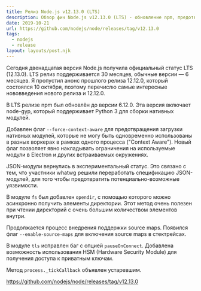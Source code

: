 ```yaml
---
title: Релиз Node.js v12.13.0 (LTS)
description: Обзор фич Node.js v12.13.0 (LTS) - обновление npm, предотвращение загрузки нативных модулей, JSON-модули и другое
date: 2019-10-21
url: https://github.com/nodejs/node/releases/tag/v12.13.0
tags:
  - nodejs
  - release
layout: layouts/post.njk
---
```

Сегодня двенадцатая версия Node.js получила официальный статус LTS (12.13.0). LTS релиз поддерживается 30 месяцев, обычные версии — 6 месяцев. Я пропустил анонс прошлого релиза 12.12.0, который состоялся 10 октября, поэтому перечислю самые интересные нововведения нового релиза и 12.12.0.

В LTS релизе npm был обновлён до версии 6.12.0. Эта версия включает node-gyp, который поддерживает Python 3 для сборки нативных модулей.

Добавлен флаг `--force-context-aware` для предотвращения загрузки нативных модулей, которые не могу быть одновременно использованы в разных воркерах в рамках одного процесса ("Context Aware"). Новый флаг позволяет явно накладывать ограничения на используемые модули в Electron и других встраиваемых окружениях.

JSON-модули вернулись в экспериментальный статус. Это связано с тем, что участники whatwg решили переработать спецификацию JSON-модулей, для того чтобы предотвратить потенциально-возможные уязвимости.

В модуле `fs` был добавлен `opendir`, с помощью которого можно асинхронно получить элементы директории. Этот метод очень полезен при чтении директорий с очень большим количеством элементов внутри.

Продолжается процесс внедрения поддержки source maps. Появился флаг `--enable-source-maps` для включения source maps в стектрейсах.

В модуле `tls` исправлен баг с опцией `pauseOnConnect`. Добавлена возможность использования HSM (Hardware Security Module) для получения доступа к приватным ключам.

Метод `process._tickCallback` объявлен устаревшим.

https://github.com/nodejs/node/releases/tag/v12.13.0
